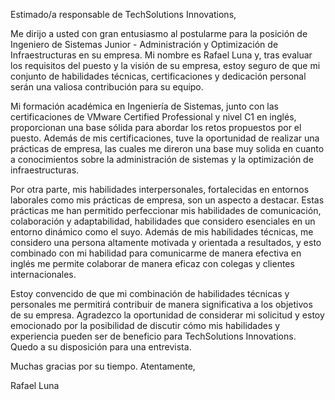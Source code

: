 Estimado/a responsable de TechSolutions Innovations,

Me dirijo a usted con gran entusiasmo al postularme para la posición de Ingeniero de Sistemas Junior - Administración y Optimización de Infraestructuras en su empresa. 
Mi nombre es Rafael Luna y, tras evaluar los requisitos del puesto y la visión de su empresa, estoy seguro de que mi conjunto de habilidades técnicas, certificaciones y 
dedicación personal serán una valiosa contribución para su equipo.

Mi formación académica en Ingeniería de Sistemas, junto con las certificaciones de VMware Certified Professional y nivel C1 en inglés, proporcionan una base sólida para 
abordar los retos propuestos por el puesto. Además de mis certificaciones, tuve la oportunidad de realizar una prácticas de empresa, las cuales me direron una base muy solida en 
cuanto a conocimientos sobre la administración de sistemas y la optimización de infraestructuras.

Por otra parte, mis habilidades interpersonales, fortalecidas en entornos laborales como mis prácticas de empresa, son un aspecto a destacar. 
Estas prácticas me han permitido perfeccionar mis habilidades de comunicación, colaboración y adaptabilidad, habilidades que considero esenciales 
en un entorno dinámico como el suyo. Además de mis habilidades técnicas, me considero una persona altamente motivada y orientada a resultados, y esto combinado con mi habilidad 
para comunicarme de manera efectiva en inglés me permite colaborar de manera eficaz con colegas y clientes internacionales.

Estoy convencido de que mi combinación de habilidades técnicas y personales me permitirá contribuir de manera significativa a los objetivos de su empresa. 
Agradezco la oportunidad de considerar mi solicitud y estoy emocionado por la posibilidad de discutir cómo mis habilidades y experiencia pueden ser de beneficio 
para TechSolutions Innovations.
Quedo a su disposición para una entrevista.

Muchas gracias por su tiempo.
Atentamente,

Rafael Luna
